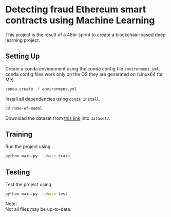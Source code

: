 # Detecting fraud Ethereum smart contracts using Machine Learning

This project is the result of a 48hr sprint to create a blockchain-based deep learning project.

## Setting Up

Create a conda environment using the conda config file `environment.yml`.
conda config files work only on the OS they are generated on (Linux64 for Me).

```bash
conda create -f environment.yml
```

Install all dependencies using `conda install`.

```bash
cd name-of-model
```

Download the dataset from [this link](https://https://drive.google.com/open?id=1sSb0i7lTPpmo2UAKEVfp1ZwCJYDl1wj5) into `dataset/`.

## Training

Run the project using

```bash
python main.py --phase train
```

## Testing

Test the project using

```bash
python main.py --phase test
```

Note:  
Not all files may be up-to-date.
